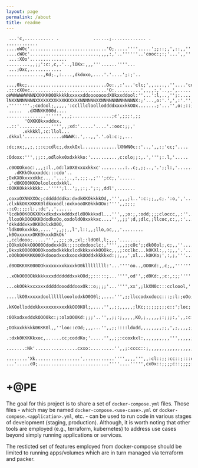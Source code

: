 ```yaml
---
layout: page
permalink: /about
title: readme
---
```

```
 ...'c,........... .             ......;............. .        ............
....oWOc'.............................'O;.....''''.....';;::;,',::,,''''...
....cWOc'..........................,,,,:,'..''''''..'cooc:;:;'...',,'''....
 ...:XOo'..............   .........,,;;':c:,c,.'..,lOKx:,,,'''......''''...
 ...;Oxc,............   ..............,Kd;.,:....,dkdoxo,....'.'....';:;'..
 ...,0kc;..............................Oo:.,:'...'clc;',,....,.''....'col;'
.:::cX0xc.............................'O:..........',,,,:,'..,.',.....'coo:
oWWWWWWWNNNXXKKK00OkkkkkxxxxxddooooooodX0kxxddool:''...':l,..,'';:....'';lo
lNXXNNNNNNNXXXXXXXXKXXKKXXXXNNNNNNXXNNNNNNNNNNNNNX:;'...,o:'.',',:'.'','',:
.''''''''.;codool;,,,,,':cclllcloolloddddxxxxkkOOx.......;'...'',o:;::;c;,,
 .....  .dXNNXK000d.... ...............'''''',,,;...............;c',;;;:,;;
       'OXKK0kxxddxx.     ..::'............'''',,;xd:'.....'....'.:ooc:;;,'
      .xkkkkl,:c:llol...   .dkkxl'..............oNWWK:.',..,,'.'.ol:c:;,...
      :dc;xx;,,;,;;:c;cdlc;,dxxkOxl.............lXNWN0c::'..,',,:;'cc;'....
      :Odoxx:''',;;::,odlokx0xdxkkko:'..........,c:olo;;:,.',''';:.l,'.....
    .c0OOOkxoc:,,,;:l.,od:lx0X0xxxxkkxc'.........:..c;,;;..,'.';;l:,'......
   .dKKkOkxxxddc:::cdo'.. ;OxKX0kxxxxkkc....'...:..,:,;;;.,;''';cc;,'......
 .'d0KO00KKOoloolccdxkkl. :0OKK0kkkkkkk:..''''';l..';,;:;.';:;,ddl',.......
 ,coxxOXNNXXOc;cdddddddkx:dxdkKKOkkkkOd,.''',,,;l..':c:;;,,c;.':o,','......
.clxkkOXXXKKK0ldkxxodl:oxkxooOK0kkkOOx:'''',,;;;; .:cO;;;;:l:,:dc',,'......
'lcdk00K0OKXKKxdkxdxxkdddxdldO0kkkxdl...''',,;o:;,:odd;;;;cloccc,,:''......
,lloxOkOOOKKK0dodkxOo,oxdoldO0xxkkxc....'',,;;';d,;dlc,;llcoc,c:,,:'.......
'dkkdddxkx0KK0olxkO0O, 'ldk00kxxkko,....'',,;;,,l',l::,,;llo,oc,,,'........
,k0OxxxxxxOKK0kxxkOkOk' .,ccldooo;.....''',,;;;;o,;xl;:ldO0l,l;,,,'........
;OOkxkOkkOOO00OdodxxkOk:;;:cdxdooclc:,'''',,,;;cOc';;dk00ol;,c;,,''........
,Okxxk00000OO0koododkkkkxlcdkkkxxkkOOOkc,,,;:cclkc...k0KXl:,,:;,,'.'.......
.oOOkO0KKKK00OkdooodxxxkxooxkOOddxkkkkxd:;;,,,',xl...kOKKo;',:,;,'''...''..
 .d0OOKKXK000OOkxxxxxxxkxxxkO0kllllllll:'...''''oo..,OO0Kd:,,c;,,'''''''''.
 ..xOkO000OkkkkkxxxdddddddxxkOOd;;:::::;...'''',od'',;d0Kd:,;c:,:;;'''''''.
 ...okOOkkxxxxxxdddddooodddooxOk::o;;;;'...'''',xx',;lkXN0c:::ccloool,'''''
 ....lkO0xxxxxdoollllllooolodxkO0O0l;,....''',;;llccodxxdocc:::;:l:;oOo;,,'
    .kKOolloddxkkxxxxxxxxxxkkOO0KOl;,....'',,;;,,,,,;lKc;;;;;;;;;c::';loc;'
    :0OkxdxxddxkOOO0kc:;:olxOO0Kd:;;;'..'',,;;:;,,,,,KO,;,,,,,;:;;;:,',,:c:
    ;OOkxxkkkkk0KKK0l,,''loo::cOd;,,,...'',,;;::::ldxdd,,,,,,,,;;,',;,,,,;;
    .:dxk0KKKKkxoc,......cc;coddKo;'.....'',,;;:ccoxkxl:,,,,,,,,,,''',,,,,;
  .......:Nk'................cxxo:.........'',,;:cccc::;,,,,,,,,,,,,,,,,,,,
 ........'Xk.................',...........'''',,,,''',,:cl::;;:cc::;:::cccc
...'.....cO;...........................''''....''''',cx0x::;;;;c::;;;;:::cc
```

# +@PE

The goal for this project is to share a set of `docker-compose.yml` files. Those
files - which may be named `docker-compose.<use-case>.yml` or
`docker-compose.<application>.yml`, etc. - can be used to run code in various
stages of development (staging, production). Although, it is worth noting that
other tools are employed (e.g., terraform, kubernetes) to address use cases
beyond simply running applications or services.

The resticted set of features employed from docker-compose should be limited to
running apps/volumes which are in turn managed via terraform and packer.
